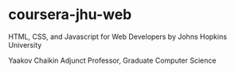 # coursera-jhu-web
HTML, CSS, and Javascript for Web Developers by Johns Hopkins University

Yaakov Chaikin
Adjunct Professor, Graduate Computer Science